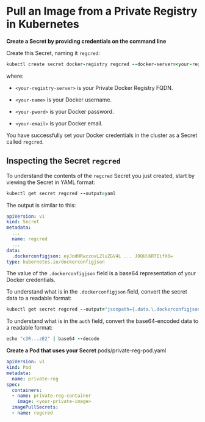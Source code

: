 # Pull an Image from a Private Registry in Kubernetes

**Create a Secret by providing credentials on the command line**

Create this Secret, naming it `regcred`:

```ruby
kubectl create secret docker-registry regcred --docker-server=<your-registry-server> --docker-username=<your-name> --docker-password=<your-pword> --docker-email=<your-email>
```

where:

-  `<your-registry-server>`  is your Private Docker Registry FQDN. 

-  `<your-name>`  is your Docker username.

-  `<your-pword>`  is your Docker password.

-  `<your-email>`  is your Docker email.

You have successfully set your Docker credentials in the cluster as a Secret called  `regcred`.

## Inspecting the Secret  `regcred`

To understand the contents of the  `regcred`  Secret you just created, start by viewing the Secret in YAML format:

```ruby
kubectl get secret regcred --output=yaml
```
The output is similar to this:
```yaml
apiVersion: v1
kind: Secret
metadata:
  ...
  name: regcred
  ...
data:
  .dockerconfigjson: eyJodHRwczovL2luZGV4L ... J0QUl6RTIifX0=
type: kubernetes.io/dockerconfigjson
```

The value of the  `.dockerconfigjson`  field is a base64 representation of your Docker credentials.

To understand what is in the  `.dockerconfigjson`  field, convert the secret data to a readable format:

```ruby
kubectl get secret regcred --output="jsonpath={.data.\.dockerconfigjson}" | base64 --decode
```
To understand what is in the `auth` field, convert the base64-encoded data to a readable format:
```ruby
echo "c3R...zE2" | base64 --decode
```
**Create a Pod that uses your Secret**
pods/private-reg-pod.yaml 
```yaml
apiVersion: v1
kind: Pod
metadata:
  name: private-reg
spec:
  containers:
  - name: private-reg-container
    image: <your-private-image>
  imagePullSecrets:
  - name: regcred
```
